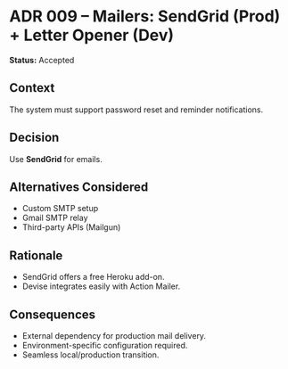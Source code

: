 # ADR 009 – Mailers: SendGrid (Prod) + Letter Opener (Dev)

**Status:** Accepted  

## Context
The system must support password reset and reminder notifications.

## Decision
Use **SendGrid** for emails.

## Alternatives Considered
- Custom SMTP setup  
- Gmail SMTP relay  
- Third-party APIs (Mailgun)

## Rationale
- SendGrid offers a free Heroku add-on.  
- Devise integrates easily with Action Mailer.  

## Consequences
- External dependency for production mail delivery.  
- Environment-specific configuration required.  
- Seamless local/production transition.
